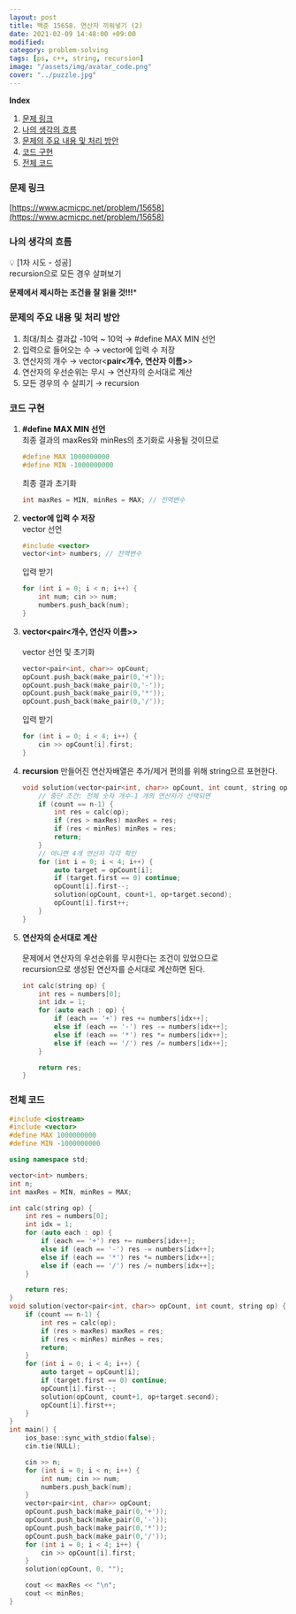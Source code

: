 ```yaml
---
layout: post
title: 백준 15658. 연산자 끼워넣기 (2)
date: 2021-02-09 14:48:00 +09:00
modified: 
category: problem-solving
tags: [ps, c++, string, recursion]
image: "/assets/img/avatar_code.png"
cover: "../puzzle.jpg"
---
```


**Index**
1. [문제 링크](#문제-링크)
1. [나의 생각의 흐름](#나의-생각의-흐름)
1. [문제의 주요 내용 및 처리 방안](#문제의-주요-내용-및-처리-방안)
1. [코드 구현](#코드-구현)
1. [전체 코드](#전체-코드)

### 문제 링크
[https://www.acmicpc.net/problem/15658](https://www.acmicpc.net/problem/15658)

### 나의 생각의 흐름
💡 [1차 시도 - 성공]<br>
    recursion으로 모든 경우 살펴보기

**문제에서 제시하는 조건을 잘 읽을 것!!!***


### 문제의 주요 내용 및 처리 방안
1. 최대/최소 결과값 -10억 ~ 10억 → #define MAX MIN 선언
1. 입력으로 들어오는 수 → vector에 입력 수 저장
1. 연산자의 개수 → vector<**pair<개수, 연산자 이름>**>
1. 연산자의 우선순위는 무시 → 연산자의 순서대로 계산
1. 모든 경우의 수 살피기 → recursion


### 코드 구현 
1. **#define MAX MIN 선언**<br>
    최종 결과의 maxRes와 minRes의 초기화로 사용될 것이므로 
    ```c++
    #define MAX 1000000000
    #define MIN -1000000000
    ```
    최종 결과 초기화
    ```c++
    int maxRes = MIN, minRes = MAX; // 전역변수
    ```
1. **vector에 입력 수 저장**<br>
    vector 선언
    ```c++
    #include <vector>
    vector<int> numbers; // 전역변수
    ```
    입력 받기
    ```c++
    for (int i = 0; i < n; i++) {
        int num; cin >> num;
        numbers.push_back(num);
    }
    ```
1. **vector<pair<개수, 연산자 이름>>**<br>  
    vector 선언 및 초기화
    ```c++
    vector<pair<int, char>> opCount;
    opCount.push_back(make_pair(0,'+'));
    opCount.push_back(make_pair(0,'-'));
    opCount.push_back(make_pair(0,'*'));
    opCount.push_back(make_pair(0,'/'));
    ```
    입력 받기
    ```c++
    for (int i = 0; i < 4; i++) {
        cin >> opCount[i].first;
    }
    ```
1. **recursion**
    만들어진 연산자배열은 추가/제거 편의를 위해 string으르 포현한다.<br>
    ```c++
    void solution(vector<pair<int, char>> opCount, int count, string op) {
        // 중단 조건: 전체 숫자 개수-1 개의 연산자가 선택되면
        if (count == n-1) {
            int res = calc(op);
            if (res > maxRes) maxRes = res;
            if (res < minRes) minRes = res;
            return;
        }
        // 아니면 4개 연산자 각각 확인
        for (int i = 0; i < 4; i++) {
            auto target = opCount[i];
            if (target.first == 0) continue;
            opCount[i].first--;
            solution(opCount, count+1, op+target.second);
            opCount[i].first++;
        }
    }
    ```
1. **연산자의 순서대로 계산**<br>  
    문제에서 연산자의 우선순위를 무시한다는 조건이 있었으므로<br>
    recursion으로 생성된 연산자를 순서대로 계산하면 된다.<br>
    ```c++
    int calc(string op) {
        int res = numbers[0];
        int idx = 1;
        for (auto each : op) {
            if (each == '+') res += numbers[idx++];
            else if (each == '-') res -= numbers[idx++];
            else if (each == '*') res *= numbers[idx++];
            else if (each == '/') res /= numbers[idx++];
        }

        return res;
    }
    ```

### 전체 코드
```c++
#include <iostream>
#include <vector>
#define MAX 1000000000
#define MIN -1000000000

using namespace std;

vector<int> numbers;
int n; 
int maxRes = MIN, minRes = MAX;

int calc(string op) {
    int res = numbers[0];
    int idx = 1;
    for (auto each : op) {
        if (each == '+') res += numbers[idx++];
        else if (each == '-') res -= numbers[idx++];
        else if (each == '*') res *= numbers[idx++];
        else if (each == '/') res /= numbers[idx++];
    }

    return res;
}
void solution(vector<pair<int, char>> opCount, int count, string op) {
    if (count == n-1) {
        int res = calc(op);
        if (res > maxRes) maxRes = res;
        if (res < minRes) minRes = res;
        return;
    }
    for (int i = 0; i < 4; i++) {
        auto target = opCount[i];
        if (target.first == 0) continue;
        opCount[i].first--;
        solution(opCount, count+1, op+target.second);
        opCount[i].first++;
    }
}
int main() {
    ios_base::sync_with_stdio(false);
	cin.tie(NULL);

    cin >> n;
    for (int i = 0; i < n; i++) {
        int num; cin >> num;
        numbers.push_back(num);
    }
    vector<pair<int, char>> opCount;
    opCount.push_back(make_pair(0,'+'));
    opCount.push_back(make_pair(0,'-'));
    opCount.push_back(make_pair(0,'*'));
    opCount.push_back(make_pair(0,'/'));
    for (int i = 0; i < 4; i++) {
        cin >> opCount[i].first;
    }
    solution(opCount, 0, "");

    cout << maxRes << "\n";
    cout << minRes;
}
```
